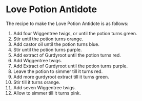 # Love Potion Antidote  
The recipe to make the Love Potion Antidote is as follows:  
  
  
1. Add four Wiggentree twigs, or until the potion turns green.  
2. Stir until the potion turns orange.  
3. Add castor oil until the potion turns blue.  
4. Stir until the potion turns purple.  
5. Add extract of Gurdyroot until the potion turns red.  
6. Add Wiggentree twigs.  
7. Add Extract of Gurdyroot until the potion turns purple.  
8. Leave the potion to simmer till it turns red.  
9. Add more gurdyroot extract till it turns green.  
10. Stir till it turns orange.  
11. Add seven Wiggentree twigs.  
12. Allow to simmer till it turns pink.  
  
  
